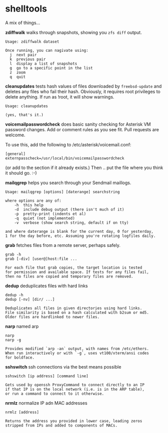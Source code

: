 # shelltools

A mix of things...

**zdiffwalk** walks through snapshots, showing you `zfs diff` output.

    Usage: zdiffwalk dataset

    Once running, you can nagivate using:
      j  next pair
      k  previous pair
      l  display a list of snapshots
      g  go to a specific point in the list
      z  zoom
      q  quit

**cleanupdates** tests hash values of files downloaded by `freebsd-update`
and deletes any files who fail their hash. Obviously, it requires root
privileges to delete anything. If run as !root, it will show warnings.

    Usage: cleanupdates

    (yes, that's it.)

**voicemailpasswordcheck** does basic sanity checking for Asterisk VM
password changes. Add or comment rules as you see fit. Pull requests
are welcome.

To use this, add the following to /etc/asterisk/voicemail.conf:

    [general]
    externpasscheck=/usr/local/bin/voicemailpasswordcheck

(or add to the section if it already exists.)  Then .. put the file
where you think it should go. :-)

**mailqgrep** helps you search through your Sendmail maillogs.

	Usage: mailqgrep [options] [daterange] searchstring

	where options are any of:
		-h	this help
		-d	include debug output (there isn't much of it)
		-p	pretty-print (indents et al)
		-q	quiet (not implemented)
		-v	verbose (show search string, default if on tty)

	and where daterange is blank for the current day, 0 for yesterday,
	1 for the day before, etc. Assuming you're rotating logfiles daily.

**grab** fetches files from a remote server, perhaps safely.

	grab -h
	grab [-div] [user@]host:file ...

	For each file that grab copies, the target location is tested
	for permission and available space. If tests for any files fail,
	then no files are copied and temporary files are removed.

**dedup** deduplicates files with hard links

	dedup -h
	dedup [-nv] [dir/ ...]

	Deduplicates all files in given directories using hard links.
	File similarity is based on a hash calculated with b2sum or md5.
	Older files are hardlinked to newer files.

**narp** named arp

	narp
	narp -g

	Provides modified `arp -an` output, with names from /etc/ethers.
	When run interactively or with `-g`, uses vt100/xterm/ansi codes
	for boldface.

**sshswitch** ssh connections via the best means possible

	sshswitch [ip address] [command line]

	Gets used by openssh ProxyCommand to connect directly to an IP
	if that IP is on the local network (i.e. is in the ARP table),
	or run a command to connect to it otherwise.

**nrmlz** normalize IP adn MAC addresses

	nrmlz [address]

	Returns the address you provided in lower case, leading zeros
	stripped from IPs and added to components of MACs.

